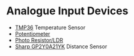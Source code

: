 # Analogue Input Devices

* [TMP36](http://www.analog.com/en/products/analog-to-digital-converters/integrated-special-purpose-converters/integrated-temperature-sensors/tmp36.html) Temperature Sensor
* [Potentiometer](https://en.wikipedia.org/wiki/Potentiometer)
* [Photo Resistor/LDR](https://en.wikipedia.org/wiki/Photoresistor)
* [Sharp GP2Y0A21YK](http://www.sharpsma.com/webfm_send/1208) Distance Sensor
